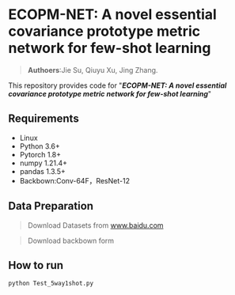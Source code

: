 # ECOPM-NET: A novel essential covariance prototype metric network for few-shot learning
>**Authoers**:Jie Su, Qiuyu Xu, Jing Zhang.

This repository provides code for "***ECOPM-NET: A novel essential covariance prototype metric network for few-shot learning***"
## Requirements
* Linux
* Python 3.6+
* Pytorch 1.8+
* numpy 1.21.4+
* pandas 1.3.5+
* Backbown:Conv-64F，ResNet-12
## Data Preparation
> Download Datasets from www.baidu.com

> Download backbown form
## How to run
~~~python
python Test_5way1shot.py
~~~
